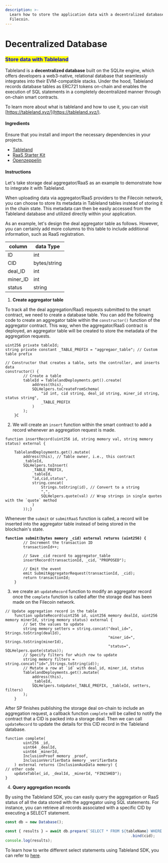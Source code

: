 ```yaml
---
description: >-
  Learn how to store the application data with a decentralized database on
  Filecoin.
---
```


# Decentralized Database

### <mark style="color:blue;">Store data with Tableland</mark>

Tableland is a **decentralized database** built on the SQLite engine, which offers developers a web3-native, relational database that seamlessly integrates into their EVM-compatible stacks. Under the hood, Tableland records database tables as ERC721 tokens on-chain and enables the execution of SQL statements in a completely decentralized manner through on-chain smart contracts.

To learn more about what is tableland and how to use it, you can visit [https://tableland.xyz/](https://tableland.xyz/).

#### **Ingredients**

Ensure that you install and import the necessary dependencies in your projects.

* [Tableland](https://tableland.xyz/)
* [RaaS Starter Kit](https://github.com/filecoin-project/raas-starter-kit)
* [Openzeppelin](https://docs.openzeppelin.com/contracts/5.x/)

#### **Instructions**

Let's take storage deal aggregator/RaaS as an example to demonstrate how to integrate it with Tableland.

When uploading data via aggregator/RaaS providers to the Filecoin network, you can choose to store its metadata in Tableland tables instead of storing it in the chain state. This metadata can then be easily accessed from the Tableland database and utilized directly within your application.

As an example, let's design the deal aggregator table as follows. However, you can certainly add more columns to this table to include additional information, such as RaaS registration.

| column    | data Type    |
| --------- | ------------ |
| ID        | int          |
| CID       | bytes/string |
| deal\_ID  | int          |
| miner\_ID | int          |
| status    | string       |

1. **Create aggregator table**

To track all the deal aggregation/RaaS requests submitted to the smart contract, we need to create a database table. You can add the following code to create an aggregator table within the `constructor()` function of the aggregator contract. This way, when the aggregator/RaaS contract is deployed, an aggregator table will be created to store the metadata of the aggregation requests.

```solidity
uint256 private tableId;
string private constant _TABLE_PREFIX = "aggregaor_table"; // Custom table prefix

// Constructor that creates a table, sets the controller, and inserts data
constructor() {
        // Create a table
        tableId = TablelandDeployments.get().create(
            address(this),
            SQLHelpers.toCreateFromSchema(
                "id int, cid string, deal_id string, miner_id string, status string",
                _TABLE_PREFIX
            )
        );
    }C
```

2. We will create an `insert` function within the smart contract to add a record whenever an aggregation request is made.

```solidity
function insertRecord(uint256 id, string memory val, string memory status) external {
 
    TablelandDeployments.get().mutate(
        address(this), // Table owner, i.e., this contract
        _tableId,
        SQLHelpers.toInsert(
            _TABLE_PREFIX,
            _tableId,
            "id,cid,status",
            string.concat(
                Strings.toString(id), // Convert to a string
                ",",
                SQLHelpers.quote(val) // Wrap strings in single quotes with the `quote` method
            )
        ));}
```

Whenever the `submit` or `submitRaaS` function is called, a record will be inserted into the aggregator table instead of being stored in the blockchain's state.

<pre class="language-solidity"><code class="lang-solidity"><strong>function submit(bytes memory _cid) external returns (uint256) {
</strong>        // Increment the transaction ID
        transactionId++;

        // Save _cid record to aggregator_table
        insertRecord(transactionId, _cid, "PROPOSED");

        // Emit the event
        emit SubmitAggregatorRequest(transactionId, _cid);
        return transactionId;
    }
</code></pre>

3. we create an `updateRecord` function to modify an aggregator record once the `complete` function is called after the storage deal has been made on the Filecoin network.

```solidity
// Update aggregation record in the table
    function updateRecord(uint256 id, uint256 memory dealId, uint256 memory minerId, string memory status) external {
        // Set the values to update
        string memory setters = string.concat("deal_id=", Strings.toString(dealId),
                                              "miner_id=", Strings.toString(minerId),
                                              "status=", SQLHelpers.quote(status));
        // Specify filters for which row to update
        string memory filters = string.concat("id=",Strings.toString(id));
        // Mutate a row at `id` with deal_id, miner_id, status
        TablelandDeployments.get().mutate(
            address(this),
            _tableId,
            SQLHelpers.toUpdate(_TABLE_PREFIX, _tableId, setters, filters)
        );
    }
```

After SP finishes publishing the storage deal on-chain to include an aggregation request, a callback function `complete` will be called to notify the contract that a CID is packed into a storage deal. Then we can call `updateRecord` to update the details for this CID record in the Tableland database.

```solidity
function complete(
        uint256 _id,
        uint64 _dealId,
        uint64 _minerId,
        InclusionProof memory _proof,
        InclusionVerifierData memory _verifierData
    ) external returns (InclusionAuxData memory) {
// other code
	updateTable(_id, _dealId, _minerId, "FINISHED");
}
```

4. **Query aggregation records**&#x20;

By using the Tableland SDK, you can easily query the aggregation or RaaS status of all the data stored with the aggregator using SQL statements. For instance, you can retrieve all records associated with a specific CID by executing a SELECT statement.

```jsx
const db = new Database();

const { results } = await db.prepare(`SELECT * FROM ${tableName} WHERE cid = ?`)
														.bind(cid);
console.log(results);
```

To learn how to write different select statements using Tableland SDK, you can refer to [here](https://docs.tableland.xyz/sdk/database/prepared-statements).
